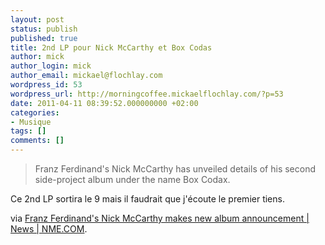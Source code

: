 ```yaml
---
layout: post
status: publish
published: true
title: 2nd LP pour Nick McCarthy et Box Codas
author: mick
author_login: mick
author_email: mickael@flochlay.com
wordpress_id: 53
wordpress_url: http://morningcoffee.mickaelflochlay.com/?p=53
date: 2011-04-11 08:39:52.000000000 +02:00
categories:
- Musique
tags: []
comments: []
---
```

<blockquote>Franz Ferdinand's Nick McCarthy has unveiled details of his second side-project album under the name Box Codax.</blockquote>
Ce 2nd LP sortira le 9 mais il faudrait que j'écoute le premier tiens.

via <a href="http://www.nme.com/news/franz-ferdinand/55903">Franz Ferdinand's Nick McCarthy makes new album announcement | News | NME.COM</a>.
